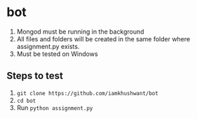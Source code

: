 # bot
1. Mongod must be running in the background
2. All files and folders will be created in the same folder where assignment.py exists.
3. Must be tested on Windows
## Steps to test
1. `git clone https://github.com/iamkhushwant/bot`
2. `cd bot`
3. Run `python assignment.py`
